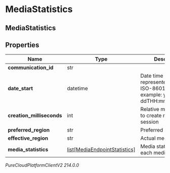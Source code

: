 # MediaStatistics

## MediaStatistics

## Properties

|Name | Type | Description | Notes|
|------------ | ------------- | ------------- | -------------|
| **communication_id** | str |  | [optional] |
| **date_start** | datetime | Date time is represented as an ISO-8601 string. For example: yyyy-MM-ddTHH:mm:ss[.mmm]Z | [optional] |
| **creation_milliseconds** | int | Relative milliseconds to create media session | [optional] |
| **preferred_region** | str | Preferred media region | [optional] |
| **effective_region** | str | Actual media region | [optional] |
| **media_statistics** | [list[MediaEndpointStatistics]](MediaEndpointStatistics) | Media statistics for each media endpoint | [optional] |



_PureCloudPlatformClientV2 214.0.0_
